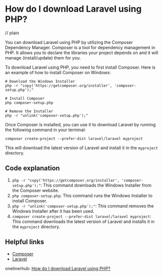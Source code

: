 # How do I download Laravel using PHP?
// plain

You can download Laravel using PHP by utilizing the Composer Dependency Manager. Composer is a tool for dependency management in PHP. It allows you to declare the libraries your project depends on and it will manage (install/update) them for you.

To download Laravel using PHP, you need to first install Composer. Here is an example of how to install Composer on Windows:

```
# Download the Windows Installer
php -r "copy('https://getcomposer.org/installer', 'composer-setup.php');"

# Install Composer
php composer-setup.php

# Remove the Installer
php -r "unlink('composer-setup.php');"
```

Once Composer is installed, you can use it to download Laravel by running the following command in your terminal:

```
composer create-project --prefer-dist laravel/laravel myproject
```

This will download the latest version of Laravel and install it in the `myproject` directory.

## Code explanation


1. `php -r "copy('https://getcomposer.org/installer', 'composer-setup.php');"`: This command downloads the Windows Installer from the Composer website.
2. `php composer-setup.php`: This command runs the Windows Installer to install Composer.
3. `php -r "unlink('composer-setup.php');"`: This command removes the Windows Installer after it has been used.
4. `composer create-project --prefer-dist laravel/laravel myproject`: This command downloads the latest version of Laravel and installs it in the `myproject` directory.

## Helpful links

- [Composer](https://getcomposer.org/)
- [Laravel](https://laravel.com/)

onelinerhub: [How do I download Laravel using PHP?](https://onelinerhub.com/php-laravel/how-do-i-download-laravel-using-php)